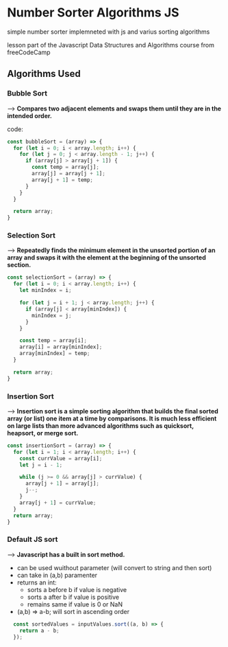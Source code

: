 # Number Sorter Algorithms JS

simple number sorter implemneted with js and varius sorting algorithms

lesson part of the Javascript Data Structures and Algorithms course from freeCodeCamp 

## Algorithms Used

### Bubble Sort

--> **Compares two adjacent elements and swaps them until they are in the intended order.**

code:

``` javascript
const bubbleSort = (array) => {
  for (let i = 0; i < array.length; i++) {
    for (let j = 0; j < array.length - 1; j++) {
      if (array[j] > array[j + 1]) {
        const temp = array[j];
        array[j] = array[j + 1];
        array[j + 1] = temp;
      }
    }
  }

  return array;
}
```

### Selection Sort

--> **Repeatedly finds the minimum element in the unsorted portion of an array and swaps it with the element at the beginning of the unsorted section.**

``` javascript
const selectionSort = (array) => {
  for (let i = 0; i < array.length; i++) {
    let minIndex = i;

    for (let j = i + 1; j < array.length; j++) {
      if (array[j] < array[minIndex]) {
        minIndex = j;
      }
    }

    const temp = array[i];
    array[i] = array[minIndex];
    array[minIndex] = temp;
  }

  return array;
}
```

### Insertion Sort

--> **Insertion sort is a simple sorting algorithm that builds the final sorted array (or list) one item at a time by comparisons. It is much less efficient on large lists than more advanced algorithms such as quicksort, heapsort, or merge sort.**

``` javascript
const insertionSort = (array) => {
  for (let i = 1; i < array.length; i++) {
    const currValue = array[i];
    let j = i - 1;

    while (j >= 0 && array[j] > currValue) {
      array[j + 1] = array[j];
      j--;
    }
    array[j + 1] = currValue;
  }
  return array;
}
```

### Default JS sort

--> **Javascript has a built in sort method.**

- can be used wuithout parameter (will convert to string and then sort)
- can take in (a,b) paramenter
- returns an int:
    - sorts a before b if value is negative 
    - sorts a after b if value is positive
    - remains same if value is 0 or NaN  
- (a,b) => a-b; will sort in ascending order

```javascript
  const sortedValues = inputValues.sort((a, b) => {
    return a - b;
  });
```